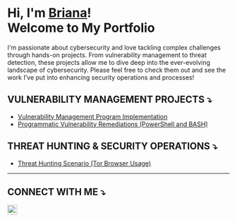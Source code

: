 # Hi, I'm <a href="https://www.linkedin.com/in/brianalwillis/">Briana</a>!<br>Welcome to My Portfolio

I'm passionate about cybersecurity and love tackling complex challenges through hands-on projects. From vulnerability management to threat detection, these projects allow me to dive deep into the ever-evolving landscape of cybersecurity. Please feel free to check them out and see the work I’ve put into enhancing security operations and processes!


## VULNERABILITY MANAGEMENT PROJECTS ⤵

- [Vulnerability Management Program Implementation](https://github.com/brianalwillis/vulnerability-management-program)
- [Programmatic Vulnerability Remediations (PowerShell and BASH)](https://github.com/joshcybertest/programmatic-vulnerability-remediations)

## THREAT HUNTING & SECURITY OPERATIONS ⤵

- [Threat Hunting Scenario (Tor Browser Usage)](https://github.com/joshmadakor0/threat-hunting-scenario-tor)

<hr/>

## CONNECT WITH ME ⤵

[<img align="left" alt="Briana Willis | LinkedIn" width="22px" src="https://cdn.jsdelivr.net/npm/simple-icons@v3/icons/linkedin.svg" />][linkedin]

[linkedin]: https://linkedin.com/in/brianalwillis

<!--
<img width="35" alt="image" src="https://github.com/user-attachments/assets/2f41c7cd-5ea8-4475-b451-a37161b6c3fb"> 
<img width="35" alt="image" src="https://github.com/user-attachments/assets/77649969-9910-4994-8b96-74a116cfb2a8">
-->
